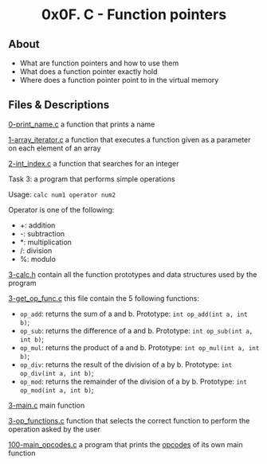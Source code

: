 # <div align="center">0x0F. C - Function pointers</div>
## About

   - What are function pointers and how to use them
   - What does a function pointer exactly hold
   - Where does a function pointer point to in the virtual memory

## Files & Descriptions

[0-print_name.c](https://github.com/Jenni-Foued/holbertonschool-low_level_programming/tree/master/0x0F-function_pointers/0-print_name.c)  a function that prints a name

[1-array_iterator.c](https://github.com/Jenni-Foued/holbertonschool-low_level_programming/tree/master/0x0F-function_pointers/1-array_iterator.c)  a function that executes a function given as a parameter on each element of an array

[2-int_index.c](2-int_index.c)  a function that searches for an integer

Task 3: a program that performs simple operations

Usage: `calc num1 operator num2`

Operator is one of the following:

   - +: addition
   - -: subtraction
   - *: multiplication
   - /: division
   - %: modulo

[3-calc.h](https://github.com/Jenni-Foued/holbertonschool-low_level_programming/tree/master/0x0F-function_pointers/3-calc.h)  contain all the function prototypes and data structures used by the program

[3-get_op_func.c](https://github.com/Jenni-Foued/holbertonschool-low_level_programming/tree/master/0x0F-function_pointers/3-get_op_func.c)  this file contain the 5 following functions:

   - `op_add`: returns the sum of a and b. Prototype: `int op_add(int a, int b)`;
   - `op_sub`: returns the difference of a and b. Prototype: `int op_sub(int a, int b)`;
   - `op_mul`: returns the product of a and b. Prototype: `int op_mul(int a, int b)`;
   - `op_div`: returns the result of the division of a by b. Prototype: `int op_div(int a, int b)`;
   - `op_mod`: returns the remainder of the division of a by b. Prototype: `int op_mod(int a, int b)`;

[3-main.c](https://github.com/Jenni-Foued/holbertonschool-low_level_programming/tree/master/0x0F-function_pointers/3-main.c)  main function

[3-op_functions.c](https://github.com/Jenni-Foued/holbertonschool-low_level_programming/tree/master/0x0F-function_pointers/3-op_functions.c)  function that selects the correct function to perform the operation asked by the user

[100-main_opcodes.c](https://github.com/Jenni-Foued/holbertonschool-low_level_programming/tree/master/0x0F-function_pointers/100-main_opcodes.c)  a program that prints the [opcodes](https://en.wikipedia.org/wiki/Opcode) of its own main function
